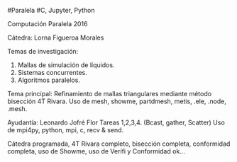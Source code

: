 #Paralela
#C, Jupyter, Python

Computación Paralela 2016

Cátedra: Lorna Figueroa Morales 

Temas de investigación: 
1. Mallas de simulación de líquidos.
2. Sistemas concurrentes.
3. Algoritmos paralelos.

Tema principal:
Refinamiento de mallas triangulares mediante método bisección 4T Rivara.
Uso de mesh, showme, partdmesh, metis, .ele, .node, .mesh.

Ayudantía: Leonardo Jofré Flor
Tareas 1,2,3,4.
(Bcast, gather, Scatter)
Uso de mpi4py, python, mpi, c, recv & send.


Cátedra programada, 4T Rivara completo, bisección completa, conformidad completa, uso de Showme, uso de Verifi y Conformidad ok...